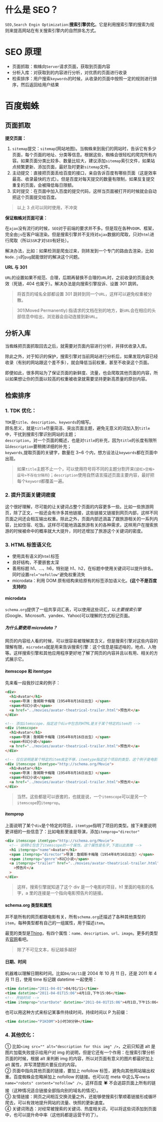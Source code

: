 # 什么是 SEO？

`SEO,Search Engin Optimization`:**搜索引擎优化**。它是利用搜索引擎的搜索为规则来提高网站在有关搜索引擎内的自然排名方式。

# SEO 原理

- 页面抓取：蜘蛛向`Server`请求页面，获取到页面内容
- 分析入库：对获取到的内容进行分析，对优质的页面进行收录
- 检索排序：用户搜索`keywords`的时候，从收录的页面中按照一定的规则进行排序，然后返回给用户结果

# 百度蜘蛛

## 页面抓取

**提交页面：**

1.  `sitemap`提交：`sitemap`(网站地图)。当蜘蛛来到我们的网站时，告诉它有多少页面，每个页面的地址、分类等信息。根据这些，蜘蛛会很轻松的爬完所有内容。如果页面分类比较多、数量比较大，建议添加`sitemap`索引文件，如果站点频繁更新、添加页面，最好及时更新`sitemap`文件。
2.  主动提交：直接把页面丢给百度的接口，亲自告诉百度有哪些页面（这是效率最高、收录最快的方式）。但是百度对每天提交的数量有限制，如果反复提交重复的页面，会被降低每日限额。
3.  实时提交：在页面中加入百度的提交代码，这样当页面被打开的时候就会自动把这个页面提交给百度。

> 以上 3 点可以同时使用，不冲突

**保证蜘蛛对页面可读：**

在`ajax`没有流行的时候，`SEO`对于前端的要求并不多。但是现在各种`VDOM`、框架，完全由`js`在客户端渲染。但是搜索引擎并不支持对`ajax`数据的爬取，只对`html`进行爬取（所以`SSR`才对`SEO`有好处）。

解决办法，比如：如果检测是爬虫过来，则转发到一个专门的路由去渲染，比如`Node.js`的`pug`就能很好的解决这个问题。

**URL 与 301**

`URL`的设置如果不规范、合理，后期再替换不合理的`URL`时，之前收录的页面会失效（死链，404 也属于）。解决办法是向搜索引擎投诉、设置 301 跳转。

> 将首页的域名全部都设置 301 跳转到同一个`URL`，这样可以避免权重被分散。

> 301(Moved Permanently):指请求的文档在别的地方，新`URL`会在相应的头部信息中给出，浏览器会自动连接到新`URL`。

## 分析入库

当蜘蛛把页面抓取回去之后，就需要对页面内容进行分析，并择优收录入库。

除此之外，对于知识的保护，搜索引擎对当前网站进行分析后，如果发现内容已经收录（有别的网站跟这个差不多），就会降低当前权重，甚至不收录这个页面。

即便如此，很多网站为了保证页面的新鲜度、流量，也会爬取其他页面的内容，所以如果想让你的页面以较高的权重被收录就需要坚持更新高质量的原创内容。

## 检索排序

### 1. TDK 优化：

`TDK`是`title`、`description`、`keywords`的缩写。<br>
顾名思义，就是`title`尽量简洁、突出页面主题，避免无意义的词加入到`title`中，干扰到搜索引擎识别网站的主题；<br>
`description`，对一个页面的概述，也是对`title`的补充，因为`title`的长度有限所以`description`要稍微详细的补充；<br>
`keywords`,提取页面的关键字，数量在 3~6 个内，想方设法让`keywords`都在页面中出现。

> 如果`title`主题不止一个，可以使用符号将不同的主题分割开来(`竖杠>空格>逗号>不存在分隔符`)；`description`使用自然语言描述页面主要内容，最好把每个`keyword`都覆盖一遍。

### 2. 提升页面关键词密度<br>

这个很好理解，尽可能的让关键词占整个页面的内容更多一些。比如一些旅游网页，除了正文，一般还会有许多其他链接，这些链接又链接到网页内部，这样不同页面之间还会相互输出权重。除此之外，页面内部还涵盖了跟旅游相关的一系列内容，比如住宿、吃饭。这样尽可能地涵盖旅游有关的各种需求，这样用户在搜索旅游的时候被命中的概率就大大提升，同时还增加了旅游这个关键词的密度。

### 3. HTML 标签语义化

- 使用具有语义的`html`标签
- 良好结构，不要嵌套太深
- 善用标题 h1、...、h6，特别是 h1、h2，在标题中使用关键词可以提升排名。同时设置`rel="nofollow"`避免权重流失
- microdata：利用 DOM 原有结构来给原有的标签添加语义化。**(这个不是百度支持的)**

#### microdata

`schema.org`提供了一组共享词汇表，可以使用这些词汇，以*主要搜索引擎*(Google、Microsoft、yandex、Yahoo)可以理解的方式标记页面。

##### 为什么要使用 microdata？

网页的内容给人看的时候，可以很容易被理解其含义，但是搜索引擎对这些内容的理解有限，`microdata`就是用来告诉搜索引擎：这个信息是描述啥的，地点、人物等。这样搜索引擎和其他应用程序更好地了解了网页的内容并且以有用、相关的方式展示它。

#### itemscope 和 itemtype

先来看一段我抄过来的例子：

```html
<div>
  <h1>Avatar</h1>
  <span>导演：詹姆斯卡梅隆（1954年8月16日出生）</span>
  <span>科幻小说</span>
  <a href="../movies/avatar-theatrical-trailer.html">预告片</a>
</div>

<!-- 添加itemscope，指定这个div中包含的HTML是关于某个特定的item的 -->
<div itemscope>
  <h1>Avatar</h1>
  <span>导演：詹姆斯卡梅隆（1954年8月16日出生）</span>
  <span>科幻小说</span>
  <a href="../movies/avatar-theatrical-trailer.html">预告片</a>
</div>

<!-- 仅仅说明是某个特定的item肯定不够，itemtype指定这个项目的类型，这个例子是电影 -->
<div itemscope itemtype="http://schema.org/Movie">
  <h1>Avatar</h1>
  <span>导演：詹姆斯卡梅隆（1954年8月16日出生）</span>
  <span>科幻小说</span>
  <a href="../movies/avatar-theatrical-trailer.html">预告片</a>
</div>
```

> 当然，这些都是可以嵌套的，也就是说，一个`itemscope`可以是另一个`itemscope`的`itemprop`。

#### itemprop

上面说明了某个`div`是个特定的项目，`itemtype`指明了项目的类型。接下来要说明更详细的一些信息了：比如电影里谁是导演，添加`itemprop="director"`

```html
<div itemscope itemtype="http://schema.org/Movie">
  <!-- 说明h1包含了itemscope的一个属性。这个属性是名字,下面以此类推 -->
  <h1 itemprop="name">Avatar</h1>
  <span itemprop="director">导演：詹姆斯卡梅隆（1954年8月16日出生）</span>
  <span itemprop="genre">科幻小说</span>
  <a itemprop="trailer" href="../movies/avatar-theatrical-trailer.html"
    >预告片</a
  >
</div>
```

> 这样，搜索引擎就知道了这个 div 是一个电影的项目，h1 里面的电影的名字，a 里的连接是一个指向电影预告片的链接。

#### schema.org 类型和属性

并不是所有的网页都跟电影有关，所有`schema.org`还描述了各种其他类型的`item`，每种类型都有自己的一组属性，用于描述`item`。

最宽的类型是[Thing](https://schema.org/Thing)，有四个属性：`name、description、url、image`。更多的类型去[官网](https://schema.org/docs/gs.html)看吧。

> 除了不可见文本，标记越多越好

#### 日期、时间

机器难以理解日期和时间。比如`04/10/11`是 2004 年 10 月 11 日，还是 2011 年 4 月 11 日，使用 time 标记跟 datetime 一起使用：

```html
<time datetime="2011-04-01">04/01/11</time>
<time datetime="2011-04-01T15:06">4月1日,下午15:06</time>
<!-- 开始时间 -->
<time itemprop="startDate" datetime="2011-04-01T15:06">4月1日,下午15:06</time>
```

也可以用这种方式来标记某事件持续时间，持续时间以 P 为前缀：

```html
<time datetime="P1H30M">1小时30分钟</time>
```

### 4. 其他优化：<br>

① 比如`<img src="" alt="description for this img" />`，之前只知道 alt 是图片加载失败提示给用户对 img 的说明，但是它还有一个作用：在搜索引擎分析页面的时候，根据 alt 来判断 img 的内容，所以对页面有意义的图片都最好加上 alt 属性，并写清楚图片要反应的内容。<br>
② 页面中指向其他页面的链接，要加上 nofollow 标签，避免向其他网站输出权重。百度蜘蛛会忽略掉加上 nofollow 的链接。也可以在 meta 中这么写`<meta name="robots" content="nofollow" />`，这样百度 🕷 不会追踪页面上所有的链接（这种情况适合链接全部指向别的域名的情况）。<br>
③ 友情链接：网页之间相互交换流量之外，还能够使搜索引擎顺着链接形成循环爬去，可以有效地提升网站的流量、快照的更新速度。<br>
④ 关键词筛选：对经常被搜索的关键词、热度相关词，可以将这些词添加到页面中，也可以提升命中率（这他妈都是运营干的了）。
